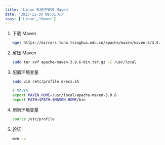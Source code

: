 ```yaml
---
title: 'Linux 系统中安装 Maven'
date: '2023-11-30 09:01:00'
tags: ['Linux','Maven']
---
```


1. 下载 Maven

   ```bash
   wget https://mirrors.tuna.tsinghua.edu.cn/apache/maven/maven-3/3.9.6/binaries/apache-maven-3.9.6-bin.tar.gz
   ```

2. 解压 Maven

   ```bash
   sudo tar xvf apache-maven-3.9.6-bin.tar.gz -C /usr/local
   ```

3. 配置环境变量

   ```bash
   sudo vim /etc/profile.d/ecs.sh
   ```

   ```bash
   # MAVEN
   export MAVEN_HOME=/usr/local/apache-maven-3.9.6
   export PATH=$PATH:$MAVEN_HOME/bin
   ```

4. 刷新环境变量

   ```bash
   source /etc/profile
   ```

5. 验证

   ```bash
   mvn -v
   ```

